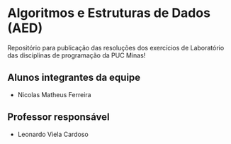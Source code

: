 # Algoritmos e Estruturas de Dados (AED)

Repositório para publicação das resoluções dos exercícios de Laboratório das disciplinas de programação da PUC Minas!

## Alunos integrantes da equipe

* Nicolas Matheus Ferreira

## Professor responsável

* Leonardo Viela Cardoso
